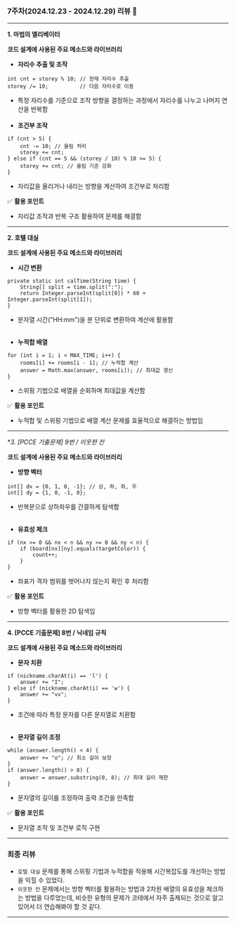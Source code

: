 ### 7주차(2024.12.23 - 2024.12.29) 리뷰 🤔

---

**1. 마법의 엘리베이터**

**코드 설계에 사용된 주요 메소드와 라이브러리**

- **자리수 추출 및 조작**
```
int cnt = storey % 10; // 현재 자리수 추출
storey /= 10;          // 다음 자리수로 이동
```
- 특정 자리수를 기준으로 조작 방향을 결정하는 과정에서 자리수를 나누고 나머지 연산을 반복함
  <br><br>
- **조건부 조작**
```
if (cnt > 5) {
    cnt -= 10; // 올림 처리
    storey += cnt;
} else if (cnt == 5 && (storey / 10) % 10 >= 5) {
    storey += cnt; // 올림 기준 강화
}
```
- 자리값을 올리거나 내리는 방향을 계산하여 조건부로 처리함

✅ **활용 포인트**
- 자리값 조작과 반복 구조 활용하여 문제를 해결함

---

**2. 호텔 대실**

**코드 설계에 사용된 주요 메소드와 라이브러리**

- **시간 변환**
```
private static int calTime(String time) {
    String[] split = time.split(":");
    return Integer.parseInt(split[0]) * 60 + Integer.parseInt(split[1]);
}
```
- 문자열 시간("HH:mm")을 분 단위로 변환하여 계산에 활용함<br><br>

- **누적합 배열**
```
for (int i = 1; i < MAX_TIME; i++) {
    rooms[i] += rooms[i - 1]; // 누적합 계산
    answer = Math.max(answer, rooms[i]); // 최대값 갱신
}
```
- 스위핑 기법으로 배열을 순회하며 최대값을 계산함

✅ **활용 포인트**
- 누적합 및 스위핑 기법으로 배열 계산 문제를 효율적으로 해결하는 방법임

---

**3. [PCCE 기출문제] 9번 / 이웃한 칸*

**코드 설계에 사용된 주요 메소드와 라이브러리**

- **방향 벡터**
```
int[] dx = {0, 1, 0, -1}; // 상, 하, 좌, 우
int[] dy = {1, 0, -1, 0};
```
- 반복문으로 상하좌우를 간결하게 탐색함<br><br>

- **유효성 체크**
```
if (nx >= 0 && nx < n && ny >= 0 && ny < n) {
    if (board[nx][ny].equals(targetColor)) {
        count++;
    }
}
```
- 좌표가 격자 범위를 벗어나지 않는지 확인 후 처리함

✅ **활용 포인트**
- 방향 벡터를 활용한 2D 탐색임

---

**4. [PCCE 기출문제] 8번 / 닉네임 규칙**

**코드 설계에 사용된 주요 메소드와 라이브러리**

- **문자 치환**
```
if (nickname.charAt(i) == 'l') {
    answer += "I";
} else if (nickname.charAt(i) == 'w') {
    answer += "vv";
}
```
- 조건에 따라 특정 문자를 다른 문자열로 치환함<br><br>

- **문자열 길이 조정**
```
while (answer.length() < 4) {
    answer += "o"; // 최소 길이 보장
}
if (answer.length() > 8) {
    answer = answer.substring(0, 8); // 최대 길이 제한
}
```
- 문자열의 길이를 조정하여 출력 조건을 만족함

✅ **활용 포인트**
- 문자열 조작 및 조건부 로직 구현

---

### **최종 리뷰**

- `호텔 대실` 문제를 통해 스위핑 기법과 누적합을 적용해 시간복잡도를 개선하는 방법을 익힐 수 있었다.
- `이웃한 칸` 문제에서는 방향 벡터를 활용하는 방법과 2차원 배열의 유효성을 체크하는 방법을 다루었는데, 비슷한 유형의 문제가 코테에서 자주 출제되는 것으로 알고 있어서 더 연습해봐야 할 것 같다.

--- 